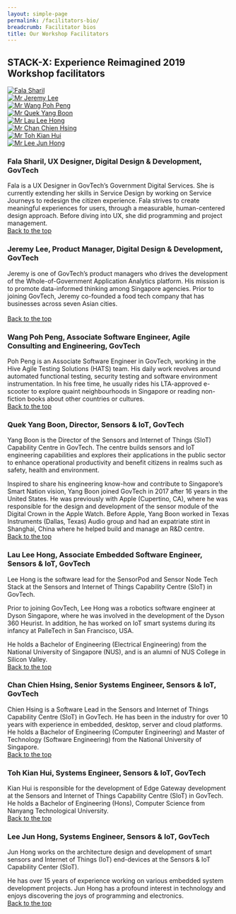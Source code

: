```yaml
---
layout: simple-page
permalink: /facilitators-bio/
breadcrumb: Facilitator bios
title: Our Workshop Facilitators 
---
```


## **STACK-X: Experience Reimagined 2019 Workshop facilitators**
<a id="backto-top"></a>
<div class="row">
    <div class="col is-4">
        <a href="#fala-sharil">
            <img src="/images/Fala-Sharilv2.jpg" alt="Fala Sharil">
        </a>
    </div>
    <div class="col is-4">
        <a href="#jeremy-lee">
            <img src="/images/JeremyLee.jpg" alt="Mr Jeremy Lee">
        </a>
    </div>
    <div class="col is-4">
        <a href="#poh-peng">
            <img src="/images/Poh-Peng.jpg" alt="Mr Wang Poh Peng">
        </a>
    </div>
</div>
<div class="row">
    <div class="col is-4">
        <a href="#yang-boon">
            <img src="/images/YangBoon.jpg" alt="Mr Quek Yang Boon">
        </a>
    </div>
    <div class="col is-4">
        <a href="#lee-hong">
            <img src="/images/Lau-Lee-Hong.jpg" alt="Mr Lau Lee Hong">
        </a>
    </div>
    <div class="col is-4">
        <a href="#chien-hsing">
            <img src="/images/Chan-Chien-Hsing.jpg" alt="Mr Chan Chien Hsing">
        </a>
    </div>
</div>
<div class="row">
    <div class="col is-4">
        <a href="#kian-hui">
            <img src="/images/Toh-Kian-Hui.jpg" alt="Mr Toh Kian Hui">
        </a>
    </div>
    <div class="col is-4">
        <a href="#jun-hong">
            <img src="/images/Lee-Jun-Hong.jpg" alt="Mr Lee Jun Hong">
        </a>
    </div>
</div>

<a id="fala-sharil"></a>
### **Fala Sharil, UX Designer, Digital Design & Development, GovTech**
Fala is a UX Designer in GovTech’s Government Digital Services. She is currently extending her skills in Service Design by working on Service Journeys to redesign the citizen experience. Fala strives to create meaningful experiences for users, through a measurable, human-centered design approach. Before diving into UX, she did programming and project management.<br>
[Back to the top](#backto-top)
<a id="jeremy-lee"></a>
### **Jeremy Lee, Product Manager, Digital Design & Development, GovTech**
Jeremy is one of GovTech’s product managers who drives the development of the Whole-of-Government Application Analytics platform. His mission is to promote data-informed thinking among Singapore agencies. Prior to joining GovTech, Jeremy co-founded a food tech company that has businesses across seven Asian cities.<br>  
[Back to the top](#backto-top)
<a id="poh-peng"></a>
### **Wang Poh Peng, Associate Software Engineer, Agile Consulting and Engineering, GovTech**
Poh Peng is an Associate Software Engineer in GovTech, working in the Hive Agile Testing Solutions (HATS) team. His daily work revolves around automated functional testing, security testing and software environment instrumentation. 
In his free time, he usually rides his LTA-approved e-scooter to explore quaint neighbourhoods in Singapore or reading non-fiction books about other countries or cultures.<br>
[Back to the top](#backto-top)
<a id="yang-boon"></a>
### **Quek Yang Boon, Director, Sensors & IoT, GovTech**
Yang Boon is the Director of the Sensors and Internet of Things (SIoT) Capability Centre in GovTech. The centre builds sensors and IoT engineering capabilities and explores their applications in the public sector to enhance operational productivity and benefit citizens in realms such as safety, health and environment.

Inspired to share his engineering know-how and contribute to Singapore’s Smart Nation vision, Yang Boon joined GovTech in 2017 after 16 years in the United States. He was previously with Apple (Cupertino, CA), where he was responsible for the design and development of the sensor module of the Digital Crown in the Apple Watch. Before Apple, Yang Boon worked in Texas Instruments (Dallas, Texas) Audio group and had an expatriate stint in Shanghai, China where he helped build and manage an R&D centre.<br>
[Back to the top](#backto-top)
<a id="lee-hong"></a>
### **Lau Lee Hong, Associate Embedded Software Engineer, Sensors & IoT, GovTech**
Lee Hong is the software lead for the SensorPod and Sensor Node Tech Stack at the Sensors and Internet of Things Capability Centre (SIoT) in GovTech.

Prior to joining GovTech, Lee Hong was a robotics software engineer at Dyson Singapore, where he was involved in the development of the Dyson 360 Heurist. In addition, he has worked on IoT smart systems during its infancy at PalleTech in San Francisco, USA.

He holds a Bachelor of Engineering (Electrical Engineering) from the National University of Singapore (NUS), and is an alumni of NUS College in Silicon Valley.<br>
[Back to the top](#backto-top)
<a id="chien-hsing"></a>
### **Chan Chien Hsing, Senior Systems Engineer, Sensors & IoT, GovTech**
Chien Hsing is a Software Lead in the Sensors and Internet of Things Capability Centre (SIoT) in GovTech. He has been in the industry for over 10 years with experience in embedded, desktop, server and cloud platforms.
He holds a Bachelor of Engineering (Computer Engineering) and Master of Technology (Software Engineering) from the National University of Singapore.<br>
[Back to the top](#backto-top)
<a id="kian-hui"></a>
### **Toh Kian Hui, Systems Engineer, Sensors & IoT, GovTech**
Kian Hui is responsible for the development of Edge Gateway development at the Sensors and Internet of Things Capability Centre (SIoT) in GovTech.
He holds a Bachelor of Engineering (Hons), Computer Science from Nanyang Technological University.<br>
[Back to the top](#backto-top)
<a id="jun-hong"></a>
### **Lee Jun Hong, Systems Engineer, Sensors & IoT, GovTech**
Jun Hong works on the architecture design and development of smart sensors and Internet of Things (IoT) end-devices at the Sensors & IoT Capability Center (SIoT).

He has over 15 years of experience working on various embedded system development projects. Jun Hong has a profound interest in technology and enjoys discovering the joys of programming and electronics.<br>
[Back to the top](#backto-top)
